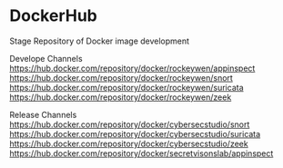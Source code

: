 # DockerHub
Stage Repository of Docker image development

Develope Channels
https://hub.docker.com/repository/docker/rockeywen/appinspect
https://hub.docker.com/repository/docker/rockeywen/snort
https://hub.docker.com/repository/docker/rockeywen/suricata
https://hub.docker.com/repository/docker/rockeywen/zeek

Release Channels
https://hub.docker.com/repository/docker/cybersecstudio/snort
https://hub.docker.com/repository/docker/cybersecstudio/suricata
https://hub.docker.com/repository/docker/cybersecstudio/zeek
https://hub.docker.com/repository/docker/secretvisonslab/appinspect
